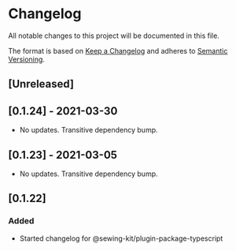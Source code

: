 # Changelog

All notable changes to this project will be documented in this file.

The format is based on [Keep a Changelog](http://keepachangelog.com/en/1.0.0/)
and adheres to [Semantic Versioning](http://semver.org/spec/v2.0.0.html).

## [Unreleased]

## [0.1.24] - 2021-03-30

- No updates. Transitive dependency bump.

## [0.1.23] - 2021-03-05

- No updates. Transitive dependency bump.

## [0.1.22]

### Added

- Started changelog for @sewing-kit/plugin-package-typescript
